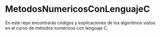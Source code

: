 # MetodosNumericosConLenguajeC
En este repo encontrarás códigos y explicaciones de los algoritmos vistos en el curso de métodos numéricos con lenguaje C.

